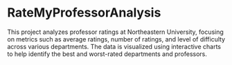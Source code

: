 # RateMyProfessorAnalysis
This project analyzes professor ratings at Northeastern University, focusing on metrics such as average ratings, number of ratings, and level of difficulty across various departments. The data is visualized using interactive charts to help identify the best and worst-rated departments and professors.

